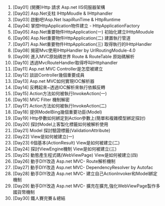 1. [Day01] (開賽)Http 請求 Asp.net IIS伺服器架構
2. [Day02] Asp.Net支柱 IHttpMoudle & IHttphandler
3. [Day03] 啟動吧!Asp.Net IsapiRunTime & HttpRuntime
4. [Day04] 掌控HttpApplication物件建立 - HttpApplicationFactory
5. [Day05] Asp.Net重要物件HttpApplication(一) 初始化建立IHttpMoudule
6. [Day06] Asp.Net重要物件HttpApplication(二) 建置執行管道
7. [Day07] Asp.Net重要物件HttpApplication(三) 取得執行的IHttpHandler
8. [Day08] 揭密Mvc使用IHttpHandler by UrlRoutingModule-4.0
9. [Day09] 進入MVC原始碼世界 Route & RouteTable 原始碼解析
10. [Day10] 透過MvcRouteHandler取得呼叫IHttphandler
11. [Day11] Asp.net MVC Controller是怎麼被建立
12. [Day12] 談談Controller幾個重要成員
13. [Day13] Asp.net MVC如何實現IOC解析器
14. [Day14] 反轉起來~透過IOC解析來執行依賴反轉
15. [Day15] Action方法如何被執行InvokeAction(一)
16. [Day16] MVC Filter 機制解密
17. [Day17] Action方法如何被執行InvokeAction(二)
18. [Day18] 提供ModelBing幾個重要功臣(Model)
19. [Day19] Http參數如何綁定到Action參數上(簡單和複雜模型綁定探討)
20. [Day20] 探討Model上客製化標籤如何被解析使用
21. [Day21] Model 探討驗證標籤(ValidationAttribute)
22. [Day22] View是如何被建立(一)
23. [Day23] 6個基本(ActionResult) View是如何被建立(二)
24. [Day24] 探討ViewEngine機制 View是如何被建立(三)
25. [Day25] 動態產生程式碼(WebViewPage) View是如何被建立(四)
26. [Day26] 動手DIY改造 Asp.net MVC- Route解析機制
27. [Day27] 動手DIY改造 Asp.net MVC- DependencyResolver by Autofac
28. [Day28] 動手DIY改造 Asp.net MVC- 建立自己ActionInvoker和Model綁定機制
29. [Day29] 動手DIY改造 Asp.net MVC- 擴充在擴充,強化WebViewPage製作多國貨幣機制
30. [Day30] 鐵人賽完賽＆總結

